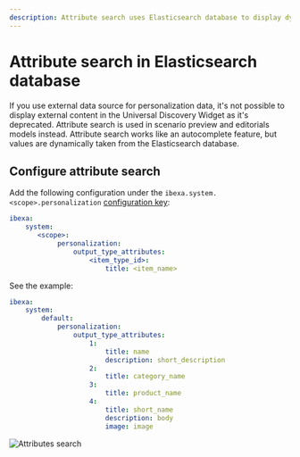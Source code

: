 ```yaml
---
description: Attribute search uses Elasticsearch database to display dynamically taken values in scenario and model previews.
---
```


# Attribute search in Elasticsearch database

If you use external data source for personalization data, it's not possible to display external content in the Universal Discovery Widget as it's deprecated.
Attribute search is used in scenario preview and editorials models instead.
Attribute search works like an autocomplete feature, but values are dynamically taken from the Elasticsearch database.

## Configure attribute search

Add the following configuration under the `ibexa.system.<scope>.personalization` [configuration key](configuration.md#configuration-files):

```yaml
ibexa:
    system:
       <scope>:
            personalization:
                output_type_attributes:
                    <item_type_id>:
                        title: <item_name>
```


See the example:

```yaml
ibexa:
    system:
        default:
            personalization:
                output_type_attributes:
                    1:
                        title: name
                        description: short_description
                    2:
                        title: category_name
                    3:
                        title: product_name
                    4:
                        title: short_name
                        description: body
                        image: image

```

![Attributes search](perso_attributes_search.png)
